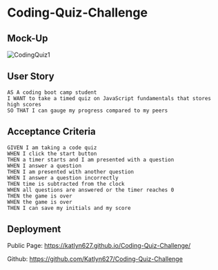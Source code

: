 # Coding-Quiz-Challenge

## Mock-Up

![CodingQuiz1](https://user-images.githubusercontent.com/86095070/134438051-60155d45-f8a5-4afd-84f1-2b3dfaeacf50.gif)


## User Story

```
AS A coding boot camp student
I WANT to take a timed quiz on JavaScript fundamentals that stores high scores
SO THAT I can gauge my progress compared to my peers
```

## Acceptance Criteria

```
GIVEN I am taking a code quiz
WHEN I click the start button
THEN a timer starts and I am presented with a question
WHEN I answer a question
THEN I am presented with another question
WHEN I answer a question incorrectly
THEN time is subtracted from the clock
WHEN all questions are answered or the timer reaches 0
THEN the game is over
WHEN the game is over
THEN I can save my initials and my score
```

## Deployment

Public Page: https://katlyn627.github.io/Coding-Quiz-Challenge/

Github: https://github.com/Katlyn627/Coding-Quiz-Challenge